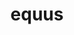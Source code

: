 ---
title: equus
meaning: horse
ch: [ten, ss, ss4]
pos: noun
stem: equ
genend: ī
abbgender: m.
abbgender2: masc.
gender: masculine
declension: second
derivative: equestrian
six: y
---